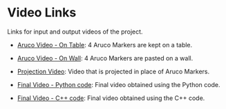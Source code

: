 # Video Links

Links for input and output videos of the project.

* [Aruco Video - On Table](https://youtu.be/ZawohWgXs30): 4 Aruco Markers are kept on a table.

* [Aruco Video - On Wall](https://youtu.be/30hPl0HVAJA): 4 Aruco Markers are pasted on a wall.

* [Projection Video](https://youtu.be/X5r2DY-dkxw): Video that is projected in place of Aruco Markers.

* [Final Video - Python code](https://youtu.be/9wYhwHLQdro): Final video obtained using the Python code.

* [Final Video - C++ code](https://youtu.be/uaE_ZWpx_Q8): Final video obtained using the C++ code.